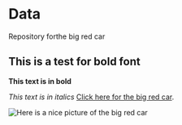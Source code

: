 # Data
Repository forthe big red car

## This is a test for bold font

**This text is in bold**

*This text is in italics*
[Click here for the big red car](https://www.youtube.com/watch?v=VW1Nh8a8Xpk).


![Here is a nice picture of the big red car](https://www.couriermail.com.au/news/queensland/central-queensland/wiggles-big-red-car-fetches-35700-at-auction/news-story/74430e93a816ad643c9ad237a21a2302)
